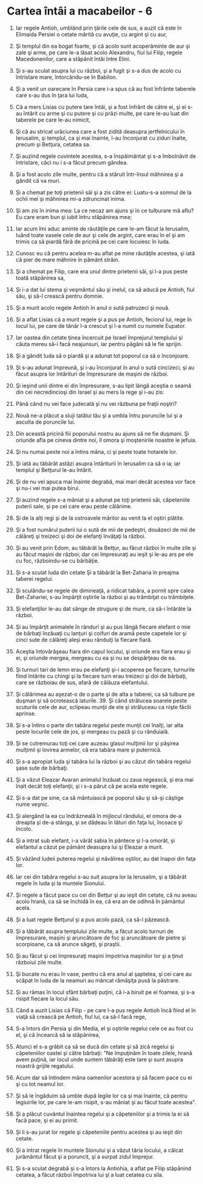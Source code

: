 # Cartea &#238;nt&#226;i a macabeilor - 6

1. Iar regele Antioh, umblând prin ţările cele de sus, a auzit că este în Elimaida Persiei o cetate mărită cu avuţie, cu argint şi cu aur, 

2. Şi templul din ea bogat foarte, şi că acolo sunt acoperăminte de aur şi zale şi arme, pe care le-a lăsat acolo Alexandru, fiul lui Filip, regele Macedonenilor, care a stăpânit întâi între Elini. 

4. Şi s-au sculat asupra lui cu război, şi a fugit şi s-a dus de acolo cu întristare mare, întorcându-se în Babilon. 

5. Şi a venit un oarecare în Persia care i-a spus că au fost înfrânte taberele care s-au dus în ţara lui Iuda, 

6. Că a mers Lisias cu putere tare întâi, şi a fost înfrânt de către ei, şi ei s-au întărit cu arme şi cu putere şi cu prăzi multe, pe care le-au luat din taberele pe care le-au nimicit, 

7. Şi că au stricat urâciunea care a fost zidită deasupra jertfelnicului în Ierusalim, şi templul, ca şi mai înainte, l-au înconjurat cu ziduri înalte, precum şi Betţura, cetatea sa. 

8. Şi auzind regele cuvintele acestea, s-a înspăimântat şi s-a îmbolnăvit de întristare, căci nu i s-a făcut precum gândea. 

9. Şi a fost acolo zile multe, pentru că a stăruit într-însul mâhnirea şi a gândit că va muri. 

10. Şi a chemat pe toţi prietenii săi şi a zis către ei: Luatu-s-a somnul de la ochii mei şi mâhnirea mi-a zdruncinat inima. 

11. Şi am zis în inima mea: La ce necaz am ajuns şi în ce tulburare mă aflu? Eu care eram bun şi iubit întru stăpânirea mea; 

12. Iar acum îmi aduc aminte de răutăţile pe care le-am făcut la Ierusalim, luând toate vasele cele de aur şi cele de argint, care erau în el şi am trimis ca să piardă fără de pricină pe cei care locuiesc în Iuda. 

13. Cunosc eu că pentru acelea m-au aflat pe mine răutăţile acestea, şi iată că pier de mare mâhnire în pământ străin. 

14. Şi a chemat pe Filip, care era unul dintre prietenii săi, şi l-a pus peste toată stăpânirea sa, 

15. Şi i-a dat lui stema şi veşmântul său şi inelul, ca să aducă pe Antioh, fiul său, şi să-l crească pentru domnie. 

16. Şi a murit acolo regele Antioh în anul o sută patruzeci şi nouă. 

17. Şi a aflat Lisias că a murit regele şi a pus pe Antioh, feciorul lui, rege în locul lui, pe care de tânăr l-a crescut şi l-a numit cu numele Eupator. 

18. Iar oastea din cetate ţinea încercuit pe Israel împrejurul templului şi căuta mereu să-i facă neajunsuri, iar pentru păgâni să le fie sprijin. 

19. Şi a gândit Iuda să o piardă şi a adunat tot poporul ca să o înconjoare. 

20. Şi s-au adunat împreună, şi i-au înconjurat în anul o sută cincizeci, şi au făcut asupra lor întărituri de împresurare de maşini de război. 

21. Şi ieşind unii dintre ei din împresurare, s-au lipit lângă aceştia o seamă din cei necredincioşi din Israel şi au mers la rege şi i-au zis: 

22. Până când nu vei face judecată şi nu vei răzbuna pe fraţii noştri? 

23. Nouă ne-a plăcut a sluji tatălui tău şi a umbla întru poruncile lui şi a asculta de poruncile lui. 

24. Din această pricină fiii poporului nostru au ajuns să ne fie duşmani. Şi oriunde afla pe cineva dintre noi, îl omora şi moştenirile noastre le jefuia. 

25. Şi nu numai peste noi a întins mâna, ci şi peste toate hotarele lor. 

26. Şi iată au tăbărât astăzi asupra întăriturii în Ierusalim ca să o ia; iar templul şi Betţurul le-au întărit. 

27. Şi de nu vei apuca mai înainte degrabă, mai mari decât acestea vor face şi nu-i vei mai putea birui. 

28. Şi auzind regele s-a mâniat şi a adunat pe toţi prietenii săi, căpeteniile puterii sale, şi pe cei care erau peste călărime. 

29. Şi de la alţi regi şi de la ostroavele mărilor au venit la el oştiri plătite. 

30. Şi a fost numărul puterii lui o sută de mii de pedeştri, douăzeci de mii de călăreţi şi treizeci şi doi de elefanţi învăţaţi la război. 

31. Şi au venit prin Edom, au tăbărât la Betţur, au făcut război în multe zile şi au făcut maşini de război; dar cei împresuraţi au ieşit şi le-au ars pe ele cu foc, războindu-se cu bărbăţie. 

32. Şi s-a sculat Iuda din cetate Şi a tăbărât la Bet-Zaharia în preajma taberei regelui. 

33. Şi sculându-se regele de dimineaţă, a ridicat tabăra, a pornit spre calea Bet-Zahariei, s-au împărţit oştirile la război şi au trâmbiţat cu trâmbiţele. 

34. Şi elefanţilor le-au dat sânge de strugure şi de mure, ca să-i întărâte la război. 

35. Şi au împărţit animalele în rânduri şi au pus lângă fiecare elefant o mie de bărbaţi înzăuaţi cu lanţuri şi coifuri de aramă peste capetele lor şi cinci sute de călăreţi aleşi erau rânduiţi la fiecare fiară. 

36. Aceştia întovărăşeau fiara din capul locului, şi oriunde era fiara erau şi ei, şi oriunde mergea, mergeau cu ea şi nu se despărţeau de ea. 

37. Şi turnuri tari de lemn erau pe elefanţi şi-i acoperea pe fiecare, turnurile fiind întărite cu chingi şi la fiecare turn erau treizeci şi doi de bărbaţi, care se războiau de sus, afară de călăuza elefantului. 

38. Şi călărimea au aşezat-o de o parte şi de alta a taberei, ca să tulbure pe duşman şi să ocrotească laturile. 39. Şi când strălucea soarele peste scuturile cele de aur, sclipeau munţii de ele şi străluceau ca nişte făclii aprinse. 

40. Şi s-a întins o parte din tabăra regelui peste munţii cei înalţi, iar alta peste locurile cele de jos, şi mergeau cu pază şi cu rânduială. 

41. Şi se cutremurau toţi cei care auzeau glasul mulţimii lor şi păşirea mulţimii şi lovirea armelor, că era tabăra mare şi puternică. 

42. Şi s-a apropiat Iuda şi tabăra lui la război şi au căzut din tabăra regelui şase sute de bărbaţi. 

43. Şi a văzut Eleazar Avaran animalul înzăuat cu zaua regească, şi era mai înalt decât toţi elefanţii, şi i s-a părut că pe acela este regele. 

44. Şi s-a dat pe sine, ca să mântuiască pe poporul său şi să-şi câştige nume veşnic. 

45. Şi alergând la ea cu îndrăzneală în mijlocul rândului, el omora de-a dreapta şi de-a stânga, şi se dădeau în lături din faţa lui, încoace şi încolo. 

46. Şi a intrat sub elefant, i-a vârât sabia în pântece şi l-a omorât, şi elefantul a căzut pe pământ deasupra lui şi Eleazar a murit. 

47. Şi văzând Iudeii puterea regelui şi năvălirea oştilor, au dat înapoi din faţa lor. 

48. Iar cei din tabăra regelui s-au suit asupra lor la Ierusalim, şi a tăbărât regele în Iuda şi la muntele Sionului. 

49. Şi regele a făcut pace cu cei din Betţur şi au ieşit din cetate, că nu aveau acolo hrană, ca să se închidă în ea, că era an de odihnă în pământul acela. 

50. Şi a luat regele Betţurul şi a pus acolo pază, ca să-l păzească. 

51. Şi a tăbărât asupra templului zile multe, a făcut acolo turnuri de împresurare, maşini şi aruncătoare de foc şi aruncătoare de pietre şi scorpioane, ca să arunce săgeţi, şi praştii. 

52. Şi au făcut şi cei împresuraţi maşini împotriva maşinilor lor şi a ţinut războiul zile multe. 

53. Şi bucate nu erau în vase, pentru că era anul al şaptelea, şi cei care au scăpat în Iuda de la neamuri au mâncat rămăşiţa pusă la păstrare. 

54. Şi au rămas în locul sfânt bărbaţi puţini, că i-a biruit pe ei foamea, şi s-a risipit fiecare la locul său. 

55. Când a auzit Lisias că Filip - pe care l-a pus regele Antioh încă fiind el în viaţă să crească pe Antioh, fiul lui, ca să-l facă rege, 

56. S-a întors din Persia şi din Media, el şi oştirile regelui cele ce au fost cu el, şi că încearcă să ia stăpânirea, 

57. Atunci el s-a grăbit ca să se ducă din cetate şi să zică regelui şi căpeteniilor oastei şi către bărbaţi: "Ne împuţinăm în toate zilele, hrană avem puţină, iar locul unde suntem tăbărâţi este tare şi sunt asupra noastră grijile regatului. 

58. Acum dar să întindem mâna oamenilor acestora şi să facem pace cu ei şi cu tot neamul lor. 

59. Şi să le îngăduim să umble după legile lor ca şi mai înainte, că pentru legiuirile lor, pe care le-am risipit, s-au mâniat şi au făcut toate acestea". 

60. Şi a plăcut cuvântul înaintea regelui şi a căpeteniilor şi a trimis la ei să facă pace, şi ei au primit. 

61. Şi li s-au jurat lor regele şi căpeteniile pentru acestea şi au ieşit din cetate. 

62. Şi a intrat regele în muntele Sionului şi a văzut tăria locului, a călcat jurământul făcut şi a poruncit, şi a surpat zidul împrejur. 

63. Şi s-a sculat degrabă şi s-a întors la Antiohia, a aflat pe Filip stăpânind cetatea, a făcut război împotriva lui şi a luat cetatea cu sila. 

